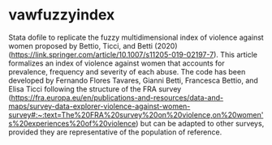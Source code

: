# vawfuzzyindex
Stata dofile to replicate the fuzzy multidimensional index of violence against women proposed by Bettio, Ticci, and Betti (2020) (https://link.springer.com/article/10.1007/s11205-019-02197-7). This article formalizes an index of violence against women that accounts for prevalence, frequency and severity of each abuse. 
The code has been developed by Fernando Flores Tavares, Gianni Betti, Francesca Bettio, and Elisa Ticci following the structure of the FRA survey (https://fra.europa.eu/en/publications-and-resources/data-and-maps/survey-data-explorer-violence-against-women-survey#:~:text=The%20FRA%20survey%20on%20violence,on%20women's%20experiences%20of%20violence) but can be adapted to other surveys, provided they are representative of the population of reference. 
